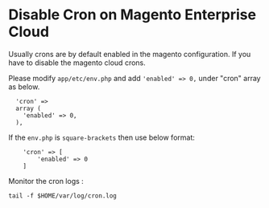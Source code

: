 # Disable Cron on Magento Enterprise Cloud

Usually crons are by default enabled in the magento configuration. If you have to disable the magento cloud crons.

Please modify `app/etc/env.php` and add `'enabled' => 0,` under "cron" array as below.

```
  'cron' =>
  array (
    'enabled' => 0,
  ),
```

If the `env.php` is `square-brackets` then use below format:

```
    'cron' => [
        'enabled' => 0
    ]
```

Monitor the cron logs :

```
tail -f $HOME/var/log/cron.log
```
